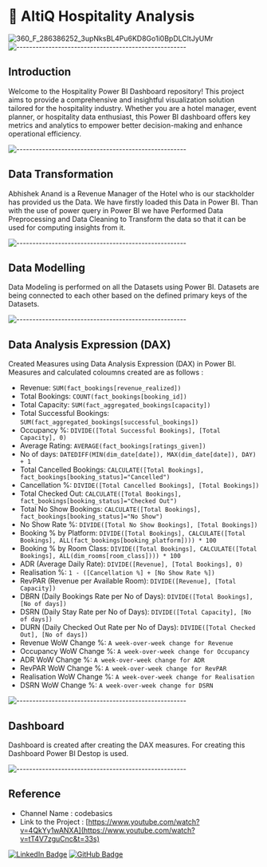 # 🏨 AltiQ Hospitality Analysis
![360_F_286386252_3upNksBL4Pu6KD8Go1i0BpDLCltJyUMr](https://github.com/NizaafDabir/Hospitality_Domain_DataAnalysis/assets/110449627/c6825592-ea8a-4e15-ac65-647477ec1069)
![-----------------------------------------------------](https://raw.githubusercontent.com/andreasbm/readme/master/assets/lines/rainbow.png)
## Introduction
Welcome to the Hospitality Power BI Dashboard repository! This project aims to provide a comprehensive and insightful visualization solution tailored for the hospitality industry. Whether you are a hotel manager, event planner, or hospitality data enthusiast, this Power BI dashboard offers key metrics and analytics to empower better decision-making and enhance operational efficiency.

![-----------------------------------------------------](https://raw.githubusercontent.com/andreasbm/readme/master/assets/lines/rainbow.png)
## Data Transformation
Abhishek Anand is a Revenue Manager of the Hotel who is our stackholder has provided us the Data. We have firstly loaded this Data in Power BI. Than with the use of power query in Power BI we have Performed Data Preprocessing and Data Cleaning to Transform the data so that it can be used for computing insights from it.

![-----------------------------------------------------](https://raw.githubusercontent.com/andreasbm/readme/master/assets/lines/rainbow.png)
## Data Modelling

Data Modeling is performed on all the Datasets using Power BI. Datasets are being connected to each other based on the defined primary keys of the Datasets.

![-----------------------------------------------------](https://raw.githubusercontent.com/andreasbm/readme/master/assets/lines/rainbow.png)

## Data Analysis Expression (DAX)
Created Measures using Data Analysis Expression (DAX) in Power BI. Measures and calculated coloumns created are as follows :

- Revenue: `SUM(fact_bookings[revenue_realized])`
- Total Bookings: `COUNT(fact_bookings[booking_id])`
- Total Capacity: `SUM(fact_aggregated_bookings[capacity])`
- Total Successful Bookings: `SUM(fact_aggregated_bookings[successful_bookings])`
- Occupancy %: `DIVIDE([Total Successful Bookings], [Total Capacity], 0)`
- Average Rating: `AVERAGE(fact_bookings[ratings_given])`
- No of days: `DATEDIFF(MIN(dim_date[date]), MAX(dim_date[date]), DAY) + 1`
- Total Cancelled Bookings: `CALCULATE([Total Bookings], fact_bookings[booking_status]="Cancelled")`
- Cancellation %: `DIVIDE([Total Cancelled Bookings], [Total Bookings])`
- Total Checked Out: `CALCULATE([Total Bookings], fact_bookings[booking_status]="Checked Out")`
- Total No Show Bookings: `CALCULATE([Total Bookings], fact_bookings[booking_status]="No Show")`
- No Show Rate %: `DIVIDE([Total No Show Bookings], [Total Bookings])`
- Booking % by Platform: `DIVIDE([Total Bookings], CALCULATE([Total Bookings], ALL(fact_bookings[booking_platform]))) * 100`
- Booking % by Room Class: `DIVIDE([Total Bookings], CALCULATE([Total Bookings], ALL(dim_rooms[room_class]))) * 100`
- ADR (Average Daily Rate): `DIVIDE([Revenue], [Total Bookings], 0)`
- Realisation %: `1 - ([Cancellation %] + [No Show Rate %])`
- RevPAR (Revenue per Available Room): `DIVIDE([Revenue], [Total Capacity])`
- DBRN (Daily Bookings Rate per No of Days): `DIVIDE([Total Bookings], [No of days])`
- DSRN (Daily Stay Rate per No of Days): `DIVIDE([Total Capacity], [No of days])`
- DURN (Daily Checked Out Rate per No of Days): `DIVIDE([Total Checked Out], [No of days])`
- Revenue WoW Change %: `A week-over-week change for Revenue`
- Occupancy WoW Change %: `A week-over-week change for Occupancy`
- ADR WoW Change %: `A week-over-week change for ADR`
- RevPAR WoW Change %: `A week-over-week change for RevPAR`
- Realisation WoW Change %: `A week-over-week change for Realisation`
- DSRN WoW Change %: `A week-over-week change for DSRN`

![-----------------------------------------------------](https://raw.githubusercontent.com/andreasbm/readme/master/assets/lines/rainbow.png)
## Dashboard

Dashboard is created after creating the DAX measures. For creating this Dashboard Power BI Destop is used.

![-----------------------------------------------------](https://raw.githubusercontent.com/andreasbm/readme/master/assets/lines/rainbow.png)

## Reference

* Channel Name : codebasics
* Link to the Project : [https://www.youtube.com/watch?v=4QkYy1wANXA](https://www.youtube.com/watch?v=tT4V7zguCnc&t=33s)

[![LinkedIn Badge](https://img.shields.io/badge/LinkedIn-0077B5?style=for-the-badge&logo=linkedin&logoColor=white)](https://www.linkedin.com/in/nizaaf-dabir-524596203/)
[![GitHub Badge](https://img.shields.io/badge/GitHub-100000?style=for-the-badge&logo=github&logoColor=white)](https://github.com/NizaafDabir)
